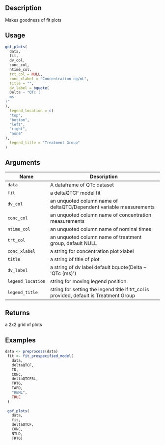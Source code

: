 ## Description

Makes goodness of fit plots

## Usage

```r
gof_plots(
  data,
  fit,
  dv_col,
  conc_col,
  ntime_col,
  trt_col = NULL,
  conc_xlabel = "Concentration ng/mL",
  title = "",
  dv_label = bquote(
  Delta ~ "QTc (
  ms
)"
),
  legend_location = c(
  "top",
  "bottom",
  "left",
  "right",
  "none"
),
  legend_title = "Treatment Group"
)
```

## Arguments

| Name | Description |
|------|-------------|
| `data` | A dataframe of QTc dataset |
| `fit` | a deltaQTCF model fit |
| `dv_col` | an unquoted column name of deltaQTC/Dependent variable measurements |
| `conc_col` | an unquoted column name of concentration measurements |
| `ntime_col` | an unquoted column name of nominal times |
| `trt_col` | an unquoted column name of treatment group, default NULL |
| `conc_xlabel` | a string for concentration plot xlabel |
| `title` | a string of title of plot |
| `dv_label` | a string of dv label default bquote(Delta ~ 'QTc (ms)') |
| `legend_location` | string for moving legend position. |
| `legend_title` | string for setting the legend title if trt_col is provided, default is Treatment Group |

## Returns

a 2x2 grid of plots

## Examples

```r
data <- preprocess(data)
 fit <- fit_prespecified_model(
   data,
   deltaQTCF,
   ID,
   CONC,
   deltaQTCFBL,
   TRTG,
   TAFD,
   "REML",
   TRUE
 )
 
 gof_plots(
   data,
   fit,
   deltaQTCF,
   CONC,
   NTLD,
   TRTG)
```


